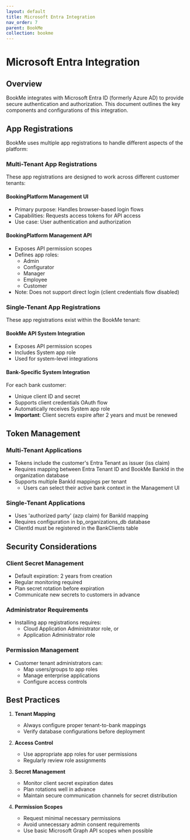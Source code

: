 ```yaml
---
layout: default
title: Microsoft Entra Integration
nav_order: 7
parent: BookMe
collection: bookme
---
```


# Microsoft Entra Integration

## Overview

BookMe integrates with Microsoft Entra ID (formerly Azure AD) to provide secure authentication and authorization. This document outlines the key components and configurations of this integration.

## App Registrations

BookMe uses multiple app registrations to handle different aspects of the platform:

### Multi-Tenant App Registrations

These app registrations are designed to work across different customer tenants:

#### BookingPlatform Management UI
- Primary purpose: Handles browser-based login flows
- Capabilities: Requests access tokens for API access
- Use case: User authentication and authorization

#### BookingPlatform Management API
- Exposes API permission scopes
- Defines app roles:
  - Admin
  - Configurator
  - Manager
  - Employee
  - Customer
- Note: Does not support direct login (client credentials flow disabled)

### Single-Tenant App Registrations

These app registrations exist within the BookMe tenant:

#### BookMe API System Integration
- Exposes API permission scopes
- Includes System app role
- Used for system-level integrations

#### Bank-Specific System Integration
For each bank customer:
- Unique client ID and secret
- Supports client credentials OAuth flow
- Automatically receives System app role
- **Important**: Client secrets expire after 2 years and must be renewed

## Token Management

### Multi-Tenant Applications
- Tokens include the customer's Entra Tenant as issuer (iss claim)
- Requires mapping between Entra Tenant ID and BookMe BankId in the organization database
- Supports multiple BankId mappings per tenant
  - Users can select their active bank context in the Management UI

### Single-Tenant Applications
- Uses 'authorized party' (azp claim) for BankId mapping
- Requires configuration in bp_organizations_db database
- ClientId must be registered in the BankClients table

## Security Considerations

### Client Secret Management
- Default expiration: 2 years from creation
- Regular monitoring required
- Plan secret rotation before expiration
- Communicate new secrets to customers in advance

### Administrator Requirements
- Installing app registrations requires:
  - Cloud Application Administrator role, or
  - Application Administrator role

### Permission Management
- Customer tenant administrators can:
  - Map users/groups to app roles
  - Manage enterprise applications
  - Configure access controls

## Best Practices

1. **Tenant Mapping**
   - Always configure proper tenant-to-bank mappings
   - Verify database configurations before deployment

2. **Access Control**
   - Use appropriate app roles for user permissions
   - Regularly review role assignments

3. **Secret Management**
   - Monitor client secret expiration dates
   - Plan rotations well in advance
   - Maintain secure communication channels for secret distribution

4. **Permission Scopes**
   - Request minimal necessary permissions
   - Avoid unnecessary admin consent requirements
   - Use basic Microsoft Graph API scopes when possible
